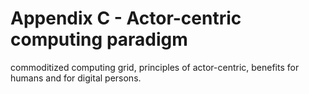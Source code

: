 # Appendix C - Actor-centric computing paradigm

commoditized computing grid, principles of actor-centric, benefits for humans and for digital persons. 


